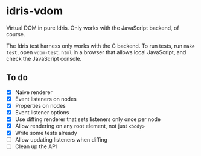 # idris-vdom

Virtual DOM in pure Idris. Only works with the JavaScript backend, of course.

The Idris test harness only works with the C backend. To run tests,
run `make test`, open `vdom-test.html` in a browser that
allows local JavaScript, and check the JavaScript console.

## To do

- [x] Naïve renderer
- [x] Event listeners on nodes
- [x] Properties on nodes
- [x] Event listener options
- [x] Use diffing renderer that sets listeners only once per node
- [x] Allow rendering on any root element, not just `<body>`
- [x] Write some tests already
- [ ] Allow updating listeners when diffing
- [ ] Clean up the API
